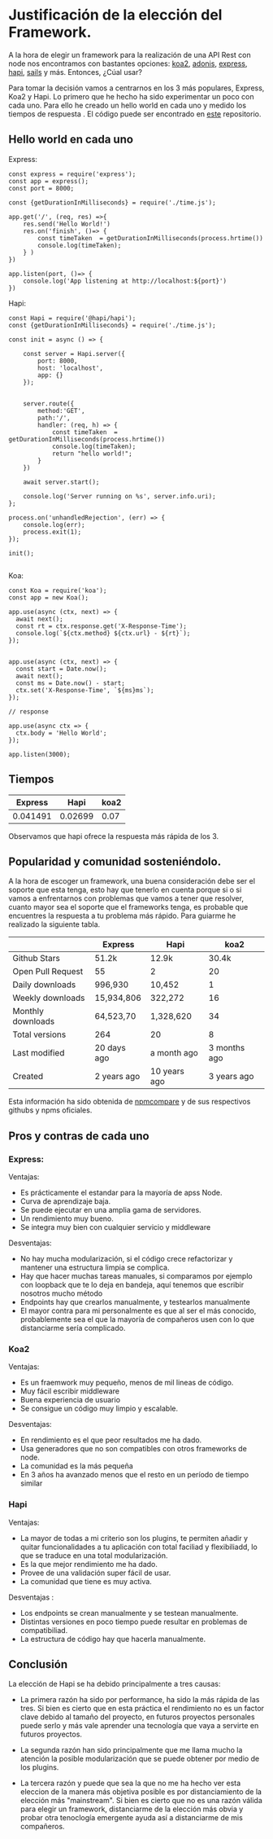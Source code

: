 # Justificación de la elección del Framework.

A la hora de elegir un framework para la realización de una API Rest con node nos encontramos con bastantes opciones: [koa2](https://koajs.com/), [adonis](https://adonisjs.com/), [express](https://expressjs.com/es/), [hapi](https://hapi.dev/), [sails](https://sailsjs.com/) y más. Entonces, ¿Cúal usar? 


Para tomar la decisión vamos a centrarnos en los 3 más populares, Express, Koa2 y Hapi. Lo primero que he hecho ha sido experimentar un poco con cada uno. Para ello he creado un hello world en cada uno y medido los tiempos de respuesta . El código puede ser encontrado en  [este](https://github.com/antOnioOnio/testFramework) repositorio. 

## Hello world en cada uno

Express:
~~~
const express = require('express');
const app = express();
const port = 8000;

const {getDurationInMilliseconds} = require('./time.js');

app.get('/', (req, res) =>{
    res.send('Hello World!')
    res.on('finish', ()=> {
        const timeTaken  = getDurationInMilliseconds(process.hrtime())
        console.log(timeTaken); 
    } )
})

app.listen(port, ()=> {
    console.log('App listening at http://localhost:${port}')
})
~~~

Hapi:
~~~
const Hapi = require('@hapi/hapi');
const {getDurationInMilliseconds} = require('./time.js');

const init = async () => {

    const server = Hapi.server({
        port: 8000,
        host: 'localhost',
        app: {}
    });


    server.route({
        method:'GET', 
        path:'/',
        handler: (req, h) => {
            const timeTaken  = getDurationInMilliseconds(process.hrtime())
            console.log(timeTaken);
            return "hello world!";
        }
    })

    await server.start();

    console.log('Server running on %s', server.info.uri);
};

process.on('unhandledRejection', (err) => {
    console.log(err);
    process.exit(1);
});

init();


~~~

Koa:

~~~
const Koa = require('koa');
const app = new Koa();

app.use(async (ctx, next) => {
  await next();
  const rt = ctx.response.get('X-Response-Time');
  console.log(`${ctx.method} ${ctx.url} - ${rt}`);
});


app.use(async (ctx, next) => {
  const start = Date.now();
  await next();
  const ms = Date.now() - start;
  ctx.set('X-Response-Time', `${ms}ms`);
});

// response

app.use(async ctx => {
  ctx.body = 'Hello World';
});

app.listen(3000);

~~~
## Tiempos

| Express | Hapi | koa2 |
|--------|--------|---------|
| 0.041491|0.02699 |0.07 |

Observamos que hapi ofrece la respuesta más rápida de los 3. 

## Popularidad y comunidad sosteniéndolo.

A la hora de escoger un framework, una buena consideración debe ser el soporte que esta tenga, esto hay que tenerlo en cuenta porque si o si vamos a enfrentarnos con problemas que vamos a tener que resolver, cuanto mayor sea el soporte que el frameworks tenga, es probable que encuentres la respuesta a tu problema más rápido. Para guiarme he realizado la siguiente tabla.

| | Express | Hapi | koa2 |
|--------|--------|--------|---------|
| Github Stars|51.2k|12.9k| 30.4k |
| Open Pull Request|55| 2 | 20|
| Daily downloads| 996,930 |  10,452 | 1 |
| Weekly downloads| 15,934,806	|  322,272	 | 16 |
| Monthly downloads|  64,523,70  | 1,328,620	  | 34 |
| Total versions| 264  | 20  | 8 |
| Last modified|  20 days ago  | a month ago  | 3 months ago |
| Created |  	2 years ago   | 10 years ago  | 3 years ago  |

Esta información ha sido obtenida de [npmcompare](https://npmcompare.com/) y de sus respectivos githubs y npms oficiales.


## Pros y contras de cada uno

### Express:
Ventajas:
* Es prácticamente el estandar para la mayoría de apss Node.
* Curva de aprendizaje baja.
* Se puede ejecutar en una amplia gama de servidores.
* Un rendimiento muy bueno.
* Se integra muy bien con cualquier servicio y middleware

Desventajas:
* No hay mucha modularización, si el código crece refactorizar y mantener una estructura limpia se complica.
* Hay que hacer muchas tareas manuales, si comparamos por ejemplo con loopback que te lo deja en bandeja, aquí tenemos que escribir nosotros mucho método
* Endpoints hay que crearlos manualmente, y testearlos manualmente
* El mayor contra para mi personalmente es que al ser el más conocido, probablemente sea el que la mayoría de compañeros usen con lo que distanciarme sería complicado.

### Koa2

Ventajas:
* Es un fraemwork muy pequeño, menos de mil lineas de código.
* Muy fácil escribir middleware
* Buena experiencia de usuario
* Se consigue un código muy limpio y escalable.

Desventajas:
* En rendimiento es el que peor resultados me ha dado.
* Usa generadores que no son compatibles con otros frameworks de node.
* La comunidad es la más pequeña
* En 3 años ha avanzado menos que el resto en un período de tiempo similar

### Hapi

Ventajas:
* La mayor de todas a mi criterio son los plugins, te permiten añadir y quitar funcionalidades a tu aplicación con total faciliad y flexibiliadd, lo que se traduce en una total modularización.
* Es la que mejor rendimiento me ha dado.
* Provee de una validación super fácil de usar.
* La comunidad que tiene es muy activa.

 Desventajas :
 * Los endpoints se crean manualmente y se testean manualmente.
 * Distintas versiones en poco tiempo puede resultar en problemas de compatibiliad.
 * La estructura de código hay que hacerla manualmente.


 ## Conclusión

 La elección de Hapi se ha debido principalmente a tres causas:
 * La primera razón ha sido por performance, ha sido la más rápida de las tres. Si bien es cierto que en esta práctica el rendimiento no es un factor clave debido al tamaño del proyecto, en futuros proyectos personales puede serlo y más vale aprender una tecnología que vaya a servirte en futuros proyectos. 

 * La segunda razón han sido principalmente que me llama mucho la atención la posible modularización que se puede obtener por medio de los plugins. 

 * La tercera razón y puede que sea la que no me ha hecho ver esta eleccion de la manera más objetiva posible es por distanciamiento de la elección más "mainstream". Si bien es cierto que no es una razón válida para elegir un framework, distanciarme de la elección más obvia y probar otra tenoclogía emergente ayuda así a distanciarme de mis compañeros.